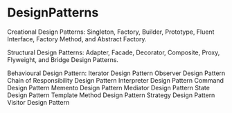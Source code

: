 # DesignPatterns
Creational Design Patterns:
Singleton, Factory, 
Builder, Prototype,
 Fluent Interface,
 Factory Method, and Abstract Factory.


 Structural Design Patterns:
  Adapter, Facade, 
  Decorator, Composite,
   Proxy, Flyweight,
 and Bridge Design Patterns. 

 Behavioural Design Pattern:
 Iterator Design Pattern
Observer Design Pattern
Chain of Responsibility Design Pattern
Interpreter Design Pattern
Command Design Pattern
Memento Design Pattern
Mediator Design Pattern
State Design Pattern
Template Method Design Pattern
Strategy Design Pattern
Visitor Design Pattern